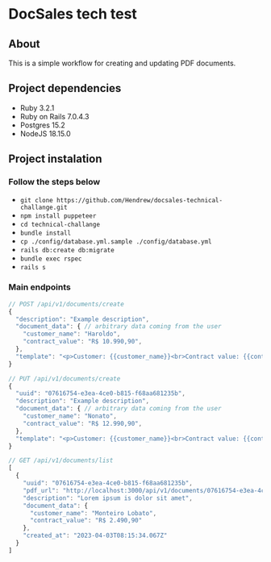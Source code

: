 # DocSales tech test

## About
This is a simple workflow for creating and updating PDF documents.

## Project dependencies
* Ruby 3.2.1
* Ruby on Rails 7.0.4.3
* Postgres 15.2
* NodeJS 18.15.0

## Project instalation

### Follow the steps below
* `git clone https://github.com/Hendrew/docsales-technical-challange.git`
* `npm install puppeteer`
* `cd technical-challange`
* `bundle install`
* `cp ./config/database.yml.sample ./config/database.yml`
* `rails db:create db:migrate`
* `bundle exec rspec`
* `rails s`

### Main endpoints
```javascript
// POST /api/v1/documents/create
{
  "description": "Example description",
  "document_data": { // arbitrary data coming from the user
    "customer_name": "Haroldo",
    "contract_value": "R$ 10.990,90",
  },
  "template": "<p>Customer: {{customer_name}}<br>Contract value: {{contract_value}}</p>"
}
```
```javascript
// PUT /api/v1/documents/create
{
  "uuid": "07616754-e3ea-4ce0-b815-f68aa681235b",
  "description": "Example description",
  "document_data": { // arbitrary data coming from the user
    "customer_name": "Nonato",
    "contract_value": "R$ 12.990,90",
  },
  "template": "<p>Customer: {{customer_name}}<br>Contract value: {{contract_value}}</p>"
}
```

```javascript
// GET /api/v1/documents/list
[
  {
    "uuid": "07616754-e3ea-4ce0-b815-f68aa681235b",
    "pdf_url": "http://localhost:3000/api/v1/documents/07616754-e3ea-4ce0-b815-f68aa681235b/generate_pdf",
    "description": "Lorem ipsum is dolor sit amet",
    "document_data": {
      "customer_name": "Monteiro Lobato",
      "contract_value": "R$ 2.490,90"
    },
    "created_at": "2023-04-03T08:15:34.067Z"
  }
]
```
